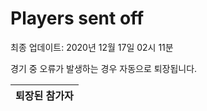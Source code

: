 # Players sent off
최종 업데이트: 2020년 12월 17일 02시 11분


경기 중 오류가 발생하는 경우 자동으로 퇴장됩니다.


| 퇴장된 참가자 |
|:---:|